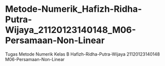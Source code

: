 # Metode-Numerik_Hafizh-Ridha-Putra-Wijaya_21120123140148_M06-Persamaan-Non-Linear
Tugas Metode Numerik Kelas B 
Hafizh-Ridha-Putra-Wijaya
21120123140148
M06-Persamaan-Non-Linear
